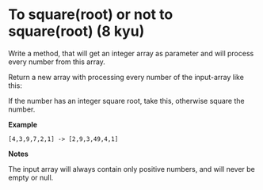 # To square(root) or not to square(root) (8 kyu)

Write a method, that will get an integer array as parameter and will process every number from this array.

Return a new array with processing every number of the input-array like this:

If the number has an integer square root, take this, otherwise square the number.

**Example**

```
[4,3,9,7,2,1] -> [2,9,3,49,4,1]
```

**Notes**

The input array will always contain only positive numbers, and will never be empty or null.
